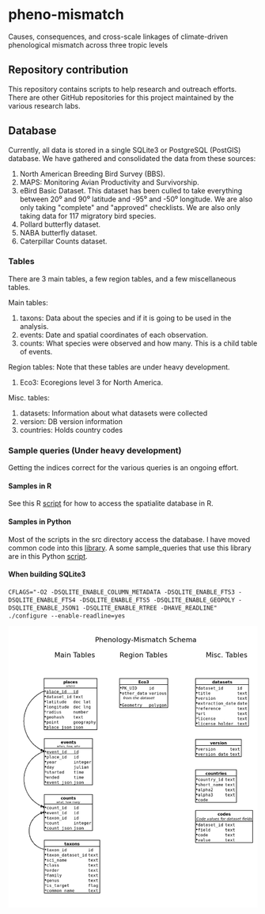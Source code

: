 # pheno-mismatch
Causes, consequences, and cross-scale linkages of climate-driven phenological mismatch across three tropic levels

## Repository contribution
This repository contains scripts to help research and outreach efforts. There are other GitHub repositories for this project maintained by the various research labs.

## Database
Currently, all data is stored in a single SQLite3 or PostgreSQL (PostGIS) database. We have gathered and consolidated the data from these sources:

1. North American Breeding Bird Survey (BBS).
1. MAPS: Monitoring Avian Productivity and Survivorship.
1. eBird Basic Dataset. This dataset has been culled to take everything between 20⁰ and 90⁰ latitude and -95⁰ and -50⁰ longitude. We are also only taking "complete" and "approved" checklists. We are also only taking data for 117 migratory bird species.
1. Pollard butterfly dataset.
1. NABA butterfly dataset.
1. Caterpillar Counts dataset.


### Tables
There are 3 main tables, a few region tables, and a few miscellaneous tables.

Main tables:
1. taxons: Data about the species and if it is going to be used in the analysis.
1. events: Date and spatial coordinates of each observation.
1. counts: What species were observed and how many. This is a child table of events.

Region tables:
Note that these tables are under heavy development.
1. Eco3: Ecoregions level 3 for North America.

Misc. tables:
1. datasets: Information about what datasets were collected
1. version: DB version information
1. countries: Holds country codes

### Sample queries (Under heavy development)
Getting the indices correct for the various queries is an ongoing effort.

#### Samples in R
See this R [script](R/example_sql.R) for how to access the spatialite database in R.

#### Samples in Python
Most of the scripts in the src directory access the database. I have moved common code into this [library](src/lib/sqlite.py). A some sample_queries that use this library are in this Python [script](src/example_sql.py).

#### When building SQLite3
```
CFLAGS="-O2 -DSQLITE_ENABLE_COLUMN_METADATA -DSQLITE_ENABLE_FTS3 -DSQLITE_ENABLE_FTS4 -DSQLITE_ENABLE_FTS5 -DSQLITE_ENABLE_GEOPOLY -DSQLITE_ENABLE_JSON1 -DSQLITE_ENABLE_RTREE -DHAVE_READLINE" ./configure --enable-readline=yes
```

![Output image](docs/schema/schema_1.png "Database Schema")
